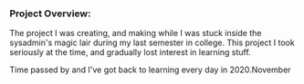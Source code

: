 ### Project Overview:
The project I was creating, and making while I was stuck inside the sysadmin's magic lair during my last semester in college.
This project I took seriously at the time, and gradually lost interest in learning stuff.

Time passed by and I've got back to learning every day in 2020.November
